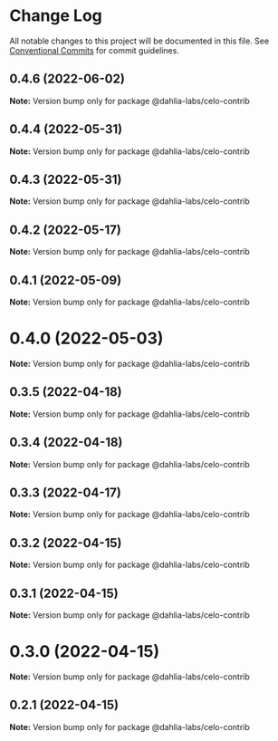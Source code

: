 # Change Log

All notable changes to this project will be documented in this file.
See [Conventional Commits](https://conventionalcommits.org) for commit guidelines.

## 0.4.6 (2022-06-02)

**Note:** Version bump only for package @dahlia-labs/celo-contrib





## 0.4.4 (2022-05-31)

**Note:** Version bump only for package @dahlia-labs/celo-contrib





## 0.4.3 (2022-05-31)

**Note:** Version bump only for package @dahlia-labs/celo-contrib





## 0.4.2 (2022-05-17)

**Note:** Version bump only for package @dahlia-labs/celo-contrib





## 0.4.1 (2022-05-09)

**Note:** Version bump only for package @dahlia-labs/celo-contrib





# 0.4.0 (2022-05-03)

**Note:** Version bump only for package @dahlia-labs/celo-contrib





## 0.3.5 (2022-04-18)

**Note:** Version bump only for package @dahlia-labs/celo-contrib





## 0.3.4 (2022-04-18)

**Note:** Version bump only for package @dahlia-labs/celo-contrib





## 0.3.3 (2022-04-17)

**Note:** Version bump only for package @dahlia-labs/celo-contrib





## 0.3.2 (2022-04-15)

**Note:** Version bump only for package @dahlia-labs/celo-contrib





## 0.3.1 (2022-04-15)

**Note:** Version bump only for package @dahlia-labs/celo-contrib





# 0.3.0 (2022-04-15)

**Note:** Version bump only for package @dahlia-labs/celo-contrib





## 0.2.1 (2022-04-15)

**Note:** Version bump only for package @dahlia-labs/celo-contrib
